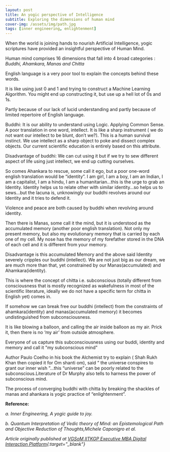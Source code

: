```yaml
---
layout: post
title: An yogic perspective of Intelligence
subtitle: Exploring the dimensions of human mind
cover-img: /assets/img/path.jpg
tags: [inner engineering, enlightenment]
---
```


When the world is joining hands to nourish Artificial Intelligence, yogic scriptures have provided an insightful perspective of Human Mind.

Human mind comprises 16 dimensions that fall into 4 broad categories : *Buddhi, Ahamkara, Manas and Chitta*

English language is a very poor tool to explain the concepts behind these words.

It is like using just 0 and 1 and trying to construct a Machine Learning Algorithm. You might end up constructing it, but use up a hell lot of 0s and 1s.

Partly because of our lack of lucid understanding and partly because of limited repertoire of English language.

Buddhi: It is our ability to understand using Logic. Applying Common Sense. A poor translation in one word, intellect. It is like a sharp instrument ( we do not want our intellect to be blunt, don’t we?). This is a human survival instinct. We use intellect as a sharp object to poke and dissect complex objects. Our current scientific education is entirely based on this attribute.

Disadvantage of buddhi: We can cut using it but if we try to sew different aspect of life using just intellect, we end up cutting ourselves.

So comes Ahankara to rescue, some call it ego, but a poor one-word english translation would be “identity”. I am girl, I am a boy, I am an Indian, I am a capitalist, I am a hindu, I am a humanitarian…this is the urge to grab an Identity. Identity helps us to relate other with similar identity…so helps us to sews…but the lacuna is, unknowingly our buddhi revolves around our Identity and it tries to defend it.

Violence and peace are both caused by buddhi when revolving around identity.

Then there is Manas, some call it the mind, but it is understood as the accumulated memory (another poor english translation). Not only my present memory, but also my evolutionary memory that is carried by each one of my cell. My nose has the memory of my forefather stored in the DNA of each cell and it is different from your memory.

Disadvantage is this accumulated Memory and the above said Identity severely cripples our buddhi (intellect). We are not just big as our dream, we are much more than that, yet constrained by our Manas(accumulated) and Ahamkara(identity).

This is where the concept of chitta i.e. subconscious (totally different from consciousness that is mostly recognized as wakefulness in most of the scientific literature, ideally we do not have a specific term for chitta in English yet) comes in.

If somehow we can break free our buddhi (intellect) from the constraints of ahamkara(identity) and manas(accumulated memory) it becomes undistinguished from subconsciousness.

It is like blowing a balloon, and calling the air inside balloon as my air. Prick it, then there is no ‘my air’ from outside atmosphere.

Everyone of us capture this subconsciousness using our buddi, identity and memory and call it "my subconscious mind"

Author Paulo Coelho in his book the Alchemist try to explain ( Shah Rukh Khan then copied it for Om shanti om), said “ the universe conspires to grant our inner wish ”…this “universe” can be poorly related to the subconscious.Literature of Dr Murphy also tells to harness the power of subconscious mind.

The process of converging buddhi with chitta by breaking the shackles of manas and ahankara is yogic practice of “enlightenment”.



**Reference:**

*a. Inner Engineering, A yogic guide to joy.*

*b. Quantum Interpretation of Vedic theory of Mind: an Epistemological Path and Objective Reduction of Thoughts,Michele Caponigro et al.*

*Article originally published at [VGSoM IITKGP Executive MBA Digital Interaction Platform](https://www.linkedin.com/pulse/customer-always-right-vgsom-iitkgp-executive-mba/){:target="_blank"}*
